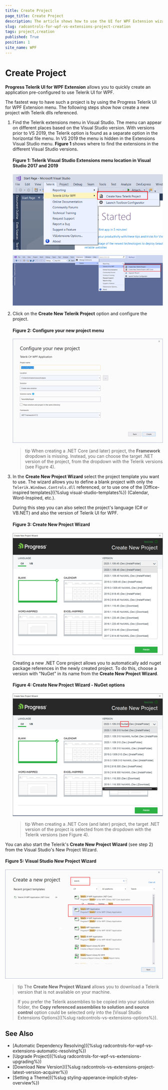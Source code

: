 ```yaml
---
title: Create Project
page_title: Create Project
description: The article shows how to use the UI for WPF Extension wizard to create a new project.
slug: radcontrols-for-wpf-vs-extensions-project-creation
tags: project,creation
published: True
position: 1
site_name: WPF
---
```


# Create Project

__Progress Telerik UI for WPF Extension__ allows you to quickly create an application pre-configured to use Telerik UI for WPF. 

The fastest way to have such a project is by using the Progress Telerik UI for WPF Extension menu. The following steps show how create a new project with Telerik dlls referenced.

1. Find the Telerik extensions menu in Visual Studio. The menu can appear on different places based on the Visual Studio version. With versions prior to VS 2019, the Telerik option is found as a separate option in the horizontal file menu. In VS 2019 the menu is hidden in the Extensions Visual Studio menu. __Figure 1__ shows where to find the extensions in the different Visual Studio versions.

	#### Figure 1: Telerik Visual Studio Extensions menu location in Visual Studio 2017 and 2019
	
	![WPF Telerik Visual Studio Extensions menu location in Visual Studio 2017 and 2019](images/radcontrols-for-wpf-vs-extensions-project-creation-0.png)  	
	
	![](images/radcontrols-for-wpf-vs-extensions-project-creation-1.png)
	
2. Click on the __Create New Telerik Project__ option and configure the project. 

	#### Figure 2: Configure your new project menu
	
	![WPF Configure your new project menu](images/radcontrols-for-wpf-vs-extensions-project-creation-2.png)
	
	>tip When creating a .NET Core (and later) project, the __Framework__ dropdown is missing. Instead, you can choose the target .NET version of the project, from the dropdown with the Telerik versions (see Figure 4).
	
3. In the __Create New Project Wizard__ select the project template you want to use. The wizard allows you to define a blank project with only the `Telerik.Windows.Controls.dll` referenced, or to use one of the [Office-inspired templates]({%slug visual-studio-templates%}) (Calendar, Word-Inspired, etc.). 
	
	During this step you can also select the project's language (C# or VB.NET) and also the version of Telerik UI for WPF. 
	
	#### Figure 3: Create New Project Wizard
	
	![WPF Create New Project Wizard](images/radcontrols-for-wpf-vs-extensions-project-creation-3.png)
		
	Creating a new .NET Core project allows you to automatically add nuget package references in the newly created project. To do this, choose a version with "NuGet" in its name from the __Create New Project Wizard__. 

	#### Figure 4: Create New Project Wizard - NuGet options
	
	![WPF Create New Project Wizard - NuGet options](images/radcontrols-for-wpf-vs-extensions-project-creation-4.png)

	>tip When creating a .NET Core (and later) project, the target .NET version of the project is selected from the dropdown with the Telerik versions (see Figure 4).

You can also start the Telerik's __Create New Project Wizard__ (see step 2) from the Visual Studio's New Project Wizard.

#### Figure 5: Visual Studio New Project Wizard

![WPF Visual Studio New Project Wizard](images/radcontrols-for-wpf-vs-extensions-project-creation-5.png)

>tip The __Create New Project Wizard__ allows you to download a Telerik version that is not available on your machine.

> If you prefer the Telerik assemblies to be copied into your solution folder, the **Copy referenced assemblies to solution and source control** option could be selected only into the [Visual Studio Extensions Options]({%slug radcontrols-vs-extensions-options%}).

## See Also
 * [Automatic Dependency Resolving]({%slug radcontrols-for-wpf-vs-extensions-automatic-resolving%})
 * [Upgrade Project]({%slug radcontrols-for-wpf-vs-extensions-upgrading%})
 * [Download New Version]({%slug radcontrols-vs-extensions-project-latest-version-acquirer%})
 * [Setting a Theme]({%slug styling-apperance-implicit-styles-overview%})
